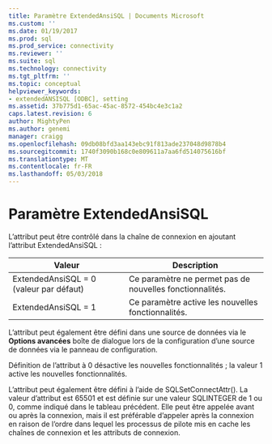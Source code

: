 ```yaml
---
title: Paramètre ExtendedAnsiSQL | Documents Microsoft
ms.custom: ''
ms.date: 01/19/2017
ms.prod: sql
ms.prod_service: connectivity
ms.reviewer: ''
ms.suite: sql
ms.technology: connectivity
ms.tgt_pltfrm: ''
ms.topic: conceptual
helpviewer_keywords:
- extendedANSISQL [ODBC], setting
ms.assetid: 37b775d1-65ac-45ac-8572-454bc4e3c1a2
caps.latest.revision: 6
author: MightyPen
ms.author: genemi
manager: craigg
ms.openlocfilehash: 09db08bfd3aa143ebc91f813ade237048d9878b4
ms.sourcegitcommit: 1740f3090b168c0e809611a7aa6fd514075616bf
ms.translationtype: MT
ms.contentlocale: fr-FR
ms.lasthandoff: 05/03/2018
---
```

# <a name="setting-extendedansisql"></a>Paramètre ExtendedAnsiSQL
L’attribut peut être contrôlé dans la chaîne de connexion en ajoutant l’attribut ExtendedAnsiSQL :  
  
|Valeur| Description|  
|-----------|-----------------|  
|ExtendedAnsiSQL = 0 (valeur par défaut)|Ce paramètre ne permet pas de nouvelles fonctionnalités.|  
|ExtendedAnsiSQL = 1|Ce paramètre active les nouvelles fonctionnalités.|  
  
 L’attribut peut également être défini dans une source de données via le **Options avancées** boîte de dialogue lors de la configuration d’une source de données via le panneau de configuration.  
  
 Définition de l’attribut à 0 désactive les nouvelles fonctionnalités ; la valeur 1 active les nouvelles fonctionnalités.  
  
 L’attribut peut également être défini à l’aide de SQLSetConnectAttr(). La valeur d’attribut est 65501 et est définie sur une valeur SQLINTEGER de 1 ou 0, comme indiqué dans le tableau précédent. Elle peut être appelée avant ou après la connexion, mais il est préférable d’appeler après la connexion en raison de l’ordre dans lequel les processus de pilote mis en cache les chaînes de connexion et les attributs de connexion.
